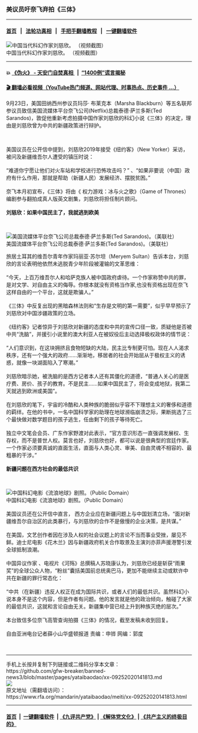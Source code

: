 ### 美议员吁奈飞弃拍《三体》
------------------------

#### [首页](https://github.com/gfw-breaker/banned-news3/blob/master/README.md) &nbsp;&nbsp;|&nbsp;&nbsp; [法轮功真相](https://github.com/begood0513/basic/blob/master/README.md)  &nbsp;&nbsp;|&nbsp;&nbsp; [手把手翻墙教程](https://github.com/gfw-breaker/guides/wiki)  &nbsp;&nbsp;|&nbsp;&nbsp; [一键翻墙软件](https://github.com/gfw-breaker/nogfw/blob/master/README.md)  



<div id="headerimg">
 <img alt="中国当代科幻作家刘慈欣。 （视频截图）" src="https://www.rfa.org/mandarin/yataibaodao/meiti/xx-09252020141813.html/521861486b23-2.jpg/@@images/1756abbb-a38b-4008-bb74-43ebee390451.jpeg" title="中国当代科幻作家刘慈欣。 （视频截图）"/>
 <div id="headerimgcontents">
  <div id="headerimgcaption">
   <span>
    中国当代科幻作家刘慈欣。 （视频截图）
   </span>
   <!-- zoomattribute -->
  </div>
  <!-- headerimgcaption -->
 </div>
 <!-- headerimagecontents -->
</div>

<hr/>


#### 💥 [《伪火》 - 天安门自焚真相 ](http://158.247.195.190:10000/videos/blog/weihuo.html)&nbsp; |&nbsp; [“1400例”谎言揭秘  ](http://158.247.195.190:10000/videos/blog/jiexi1400.html)

#### [ 🎬  翻墙必看视频（YouTube热门频道、网站代理、时事热点、历史事件 ...）](https://github.com/gfw-breaker/links/blob/master/banned.md)

<div id="storytext">
 <div>
  <div class="slot_header">
  </div>
 </div>
 <p>
  9月23日，美国田纳西州参议员玛莎‧ 布莱克本（Marsha Blackburn）等五名联邦参议员致信美国流媒体平台奈飞公司(Netflix)总裁泰德·萨兰多斯(Ted Sarandos)，敦促他重新考虑拍摄中国作家刘慈欣的科幻小说《三体》的决定，理由是刘慈欣曾为中共的新疆政策进行辩护。
 </p>
 <p>
  <a class="external-link" href="https://www.rfa.org/mandarin/zhuanlan/zhongguotoushi/panel-02282019171735.html">
   <br/>
  </a>
 </p>
 <p>
 </p>
 <p>
  美国议员在公开信中提到，刘慈欣2019年接受《纽约客》（New Yorker）采访，被问及新疆维吾尔人遭受的镇压时说：
  <br/>
  <br/>
  “难道你宁愿让他们对火车站和学校进行恐怖攻击吗？” 、“如果非要说（中国）政府有什么作用，那就是帮助（新疆人民）发展经济、摆脱贫困。”
  <br/>
  <br/>
  奈飞本月初宣布，《三体》将由《 权力游戏：冰与火之歌》（Game of Thrones）编剧参与翻拍成真人版英文剧集，刘慈欣将担任制片顾问。
  <br/>
  <br/>
  <b>
   刘慈欣：如果中国民主了，我就逃到欧美
  </b>
 </p>
 <p>
  <b>
  </b>
  <br/>
  <div class="image-inline captioned" style="width:2500px;">
   <div style="width:2500px;">
    <img alt="美国流媒体平台奈飞公司总裁泰德·萨兰多斯(Ted Sarandos)。（美联社）" src="https://www.rfa.org/mandarin/yataibaodao/meiti/xx-09252020141813.html/2" title="美国流媒体平台奈飞公司总裁泰德·萨兰多斯(Ted Sarandos)。（美联社）"/>
   </div>
   <div class="image-caption">
    <span style="width:2500px;">
     美国流媒体平台奈飞公司总裁泰德·萨兰多斯(Ted Sarandos)。（美联社）
    </span>
    <span class="copyright">
    </span>
   </div>
  </div>
 </p>
 <p>
  旅居土耳其的维吾尔青年作家玛丽亚·苏尔坦（Meryem Sultan）告诉本台，刘慈欣的言论表明他依然未逃脱青少年阶段被灌输的文革思维：
  <br/>
  <br/>
  “今天，上百万维吾尔人和哈萨克族人被中国政府虐待。一个作家称赞中共的罪，是对文学、对自由主义的侮辱。你根本就没有资格当作家,也没有资格出现在奈飞这样自由的一个平台，这就是欺骗人。”
  <br/>
  <br/>
  《三体》中反复出现的黑暗森林法则和“生存是文明的第一需要”，似乎早早预示了刘慈欣对中国涉疆政策的立场。
  <br/>
  <br/>
  《纽约客》记者惊异于刘慈欣对新疆的态度和中共的宣传口径一致，质疑他是否被中共“洗脑”，并援引小说里的澳大利亚人在被奴役后主动选择极权政体的情节说：
  <br/>
  <br/>
  “人们意识到，在这块拥挤且食物短缺的大陆，民主比专制更可怕。现在人人渴求秩序，还有一个强大的政府……渐渐地，移居者的社会开始屈从于极权主义的诱惑，就像一块湖面陷入了寒潮。”
  <br/>
  <br/>
  刘慈欣暗示她，被洗脑的是西方记者本人还有其僵化的道德，“普通人关心的是医疗费、房价、孩子的教育。不是民主......如果中国民主了，将会变成地狱，我第二天就逃到欧洲或美国”。
  <br/>
  <br/>
  在刘慈欣的笔下，宇宙的冷酷和人类种族的脆弱似乎容不下理想主义的奢侈和道德的羁绊。在他的书中，一名中国科学家的助理在地球濒临崩溃之际，果断挑选了三个最快做对数学题目的孩子逃生，任由剩下的孩子等待死亡。
  <br/>
  <br/>
  独立中文笔会会员、广东作家野渡对此表示，“官方意识形态一直强调发展权、生存权，而不是普世人权。莫言也好，刘慈欣也好，都可以说是很典型的宫廷作家。一个作家必须要真诚的直面生活，直面与人类心灵、审美、自由灵魂不相容的、最粗暴的干涉。”
  <br/>
  <br/>
  <b>
   新疆问题在西方社会的最低共识
  </b>
 </p>
 <p>
  <b>
  </b>
  <br/>
  <div class="image-inline captioned" style="width:1064px;">
   <div style="width:1064px;">
    <img alt="中国科幻电影《流浪地球》剧照。（Public Domain）" src="https://www.rfa.org/mandarin/yataibaodao/kejiaowen/xql-02182019101227.html/vv1h5uqqppay4636-1200.jpg" title="中国科幻电影《流浪地球》剧照。（Public Domain）"/>
   </div>
   <div class="image-caption">
    <span style="width:1064px;">
     中国科幻电影《流浪地球》剧照。（Public Domain）
    </span>
    <span class="copyright">
    </span>
   </div>
  </div>
  <br/>
  美国议员还在公开信中直言， 西方企业应在新疆问题上与中国划清立场，“面对新疆维吾尔自治区的此类暴行，与刘慈欣的合作不是傲慢的企业决策，是共谋。”
  <br/>
  <br/>
  在美国，文艺创作者因在涉及人权的社会议题上的言论不当而事业受挫，屡见不鲜。迪士尼电影《花木兰》因与新疆政府机关合作取景及主演刘亦菲声援港警引发全球抵制浪潮。
  <br/>
  <br/>
  中国异议作家 、电视片《河殇》总撰稿人苏晓康认为，刘慈欣已经是斩获“雨果奖”的全球公众人物，“粉丝”囊括美国前总统奥巴马，更加不能继续主动或默许中共在新疆的罪行常态化：
  <br/>
  <br/>
  “中共（在新疆）违反人权正在成为国际共识，或者人们的最低共识。虽然科幻小说本身不是这个内容，但是作者有问题。他的发言就是他的政治倾向，触碰了大家的最低共识，这就和言论自由无关。新疆集中营已经上升到种族灭绝的层次。”
  <br/>
  <br/>
  本台致信多位奈飞高管查询拍摄《三体》的情况，截至发稿未收到回复。
  <br/>
  <br/>
  自由亚洲电台记者薛小山华盛顿报道 责编：申铧 网编：郭度
  <br/>
  <br/>
  <br/>
 </p>
</div>

<hr/>
手机上长按并复制下列链接或二维码分享本文章：<br/>
https://github.com/gfw-breaker/banned-news3/blob/master/pages/yataibaodao/xx-09252020141813.md <br/>
<a href='https://github.com/gfw-breaker/banned-news3/blob/master/pages/yataibaodao/xx-09252020141813.md'><img src='https://github.com/gfw-breaker/banned-news3/blob/master/pages/yataibaodao/xx-09252020141813.md.png'/></a> <br/>
原文地址（需翻墙访问）：https://www.rfa.org/mandarin/yataibaodao/meiti/xx-09252020141813.html


------------------------
#### [首页](https://github.com/gfw-breaker/banned-news3/blob/master/README.md) &nbsp;|&nbsp; [一键翻墙软件](https://github.com/gfw-breaker/nogfw/blob/master/README.md) &nbsp;| [《九评共产党》](https://github.com/gfw-breaker/9ping.md/blob/master/README.md#九评之一评共产党是什么) | [《解体党文化》](https://github.com/gfw-breaker/jtdwh.md/blob/master/README.md) | [《共产主义的终极目的》](https://github.com/gfw-breaker/gczydzjmd.md/blob/master/README.md)


<img src='http://gfw-breaker.win/banned-news3/pages/yataibaodao/xx-09252020141813.md' width='0px' height='0px'/>
